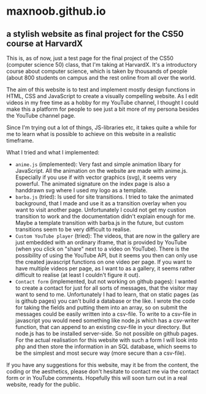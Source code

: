 # maxnoob.github.io
## a stylish website as final project for the CS50 course at HarvardX

This is, as of now, just a test page for the final project of the CS50 (computer science 50) class, that I'm taking at HarvardX. It's a introductory course about computer science, which is taken by thousands of people (about 800 students on campus and the rest online from all over the world.

The aim of this website is to test and implement mostly design functions in HTML, CSS and JavaScript to create a visually compelling website. As I edit videos in my free time as a hobby for my YouTube channel, I thought I could make this a platform for people to see just a bit more of my persona besides the YouTube channel page.

Since I'm trying out a lot of things, JS-libraries etc, it takes quite a while for me to learn what is possible to achieve on this website in a realistic timeframe.

What I tried and what I implemented:
- ```anime.js``` (implemented): Very fast and simple animation libary for JavaScript. All the animation on the website are made with anime.js. Especially if you use if with vector graphics (svg), it seems very powerful. The animated signature on the index page is also a handdrawn svg where I used my logo as a template.
- ```barba.js``` (tried): Is used for site transitions. I tried to take the animated background, that I made and use it as a transition overlay when you want to visit another page. Unfortunately I could not get my custion transition to work and the documentation didn't explain enough for me. Maybe a template transition with barba.js in the future, but custom transitions seem to be very difficult to realise.
- ```Custom YouTube player``` (tried): The videos, that are now in the gallery are just embedded with an ordinary iframe, that is provided by YouTube (when you click on "share" next to a video on YouTube). There is the possibility of using the YouTube API, but it seems you then can only use the created javascript functions on one video per page. If you want to have multiple videos per page, as I want to as a gallery, it seems rather difficult to realise (at least I couldn't figure it out).
- ```Contact form``` (implemented, but not working on github pages): I wanted to create a contact for just for all sorts of messages, that the visitor may want to send to me. Unfortunately I had to learn, that on static pages (as is github pages) you can't build a database or the like. I wrote the code for taking the fields and putting them into an array, so on submit the messages could be easily written into a csv-file. To write to a csv-file in javascript you would need something like node.js which has a csv-writer function, that can append to an existing csv-file in your directory. But node.js has to be installed server-side. So not possible on github pages. For the actual realisation for this website with such a form I will look into php and then store the information in an SQL database, which seems to be the simplest and most secure way (more secure than a csv-file).

If you have any suggestions for this website, may it be from the content, the coding or the aesthetics, please don't hesitate to contact me via the contact form or in YouTube comments. Hopefully this will soon turn out in a real website, ready for the public.
